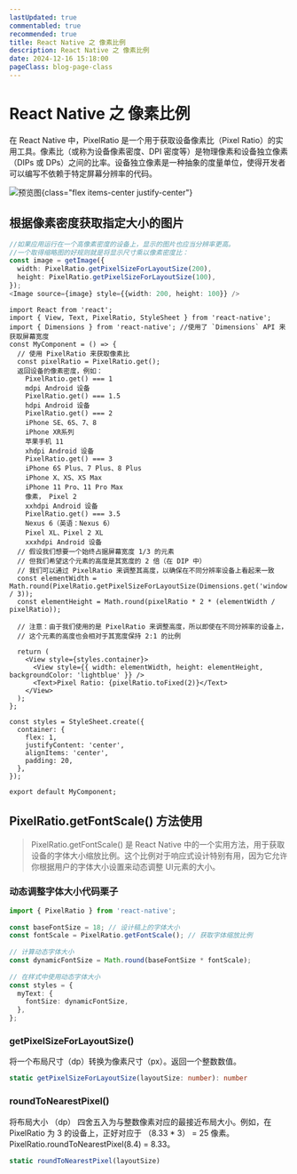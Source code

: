 ```yaml
---
lastUpdated: true
commentabled: true
recommended: true
title: React Native 之 像素比例
description: React Native 之 像素比例
date: 2024-12-16 15:18:00
pageClass: blog-page-class
---
```


# React Native 之 像素比例 #

在 React Native 中，PixelRatio 是一个用于获取设备像素比（Pixel Ratio）的实用工具。像素比（或称为设备像素密度、DPI 密度等）是物理像素和设备独立像素（DIPs 或 DPs）之间的比率。设备独立像素是一种抽象的度量单位，使得开发者可以编写不依赖于特定屏幕分辨率的代码。

![预览图](/images/20241217135539.jpg){class="flex items-center justify-center"}

## 根据像素密度获取指定大小的图片 ##

```ts
//如果应用运行在一个高像素密度的设备上，显示的图片也应当分辨率更高。
//一个取得缩略图的好规则就是将显示尺寸乘以像素密度比：
const image = getImage({
  width: PixelRatio.getPixelSizeForLayoutSize(200),
  height: PixelRatio.getPixelSizeForLayoutSize(100),
});
<Image source={image} style={{width: 200, height: 100}} />
```

```react
import React from 'react';  
import { View, Text, PixelRatio, StyleSheet } from 'react-native';  
import { Dimensions } from 'react-native'; //使用了 `Dimensions` API 来获取屏幕宽度
const MyComponent = () => {  
  // 使用 PixelRatio 来获取像素比  
  const pixelRatio = PixelRatio.get();  
  返回设备的像素密度，例如：
	PixelRatio.get() === 1
	mdpi Android 设备
	PixelRatio.get() === 1.5
	hdpi Android 设备
	PixelRatio.get() === 2
	iPhone SE、6S、7、8
	iPhone XR系列
	苹果手机 11
	xhdpi Android 设备
	PixelRatio.get() === 3
	iPhone 6S Plus、7 Plus、8 Plus
	iPhone X、XS、XS Max
	iPhone 11 Pro、11 Pro Max
	像素， Pixel 2
	xxhdpi Android 设备
	PixelRatio.get() === 3.5
	Nexus 6（英语：Nexus 6）
	Pixel XL、Pixel 2 XL
	xxxhdpi Android 设备
  // 假设我们想要一个始终占据屏幕宽度 1/3 的元素  
  // 但我们希望这个元素的高度是其宽度的 2 倍（在 DIP 中）  
  // 我们可以通过 PixelRatio 来调整其高度，以确保在不同分辨率设备上看起来一致  
  const elementWidth = Math.round(PixelRatio.getPixelSizeForLayoutSize(Dimensions.get('window').width / 3));  
  const elementHeight = Math.round(pixelRatio * 2 * (elementWidth / pixelRatio));  
  
  // 注意：由于我们使用的是 PixelRatio 来调整高度，所以即使在不同分辨率的设备上，  
  // 这个元素的高度也会相对于其宽度保持 2:1 的比例  
  
  return (  
    <View style={styles.container}>  
      <View style={{ width: elementWidth, height: elementHeight, backgroundColor: 'lightblue' }} />  
      <Text>Pixel Ratio: {pixelRatio.toFixed(2)}</Text>  
    </View>  
  );  
};  
  
const styles = StyleSheet.create({  
  container: {  
    flex: 1,  
    justifyContent: 'center',  
    alignItems: 'center',  
    padding: 20,  
  },  
});  
  
export default MyComponent;  
```

## PixelRatio.getFontScale() 方法使用 ##

> PixelRatio.getFontScale() 是 React Native 中的一个实用方法，用于获取设备的字体大小缩放比例。这个比例对于响应式设计特别有用，因为它允许你根据用户的字体大小设置来动态调整 UI元素的大小。

### 动态调整字体大小代码栗子 ###

```ts
import { PixelRatio } from 'react-native';  
  
const baseFontSize = 18; // 设计稿上的字体大小  
const fontScale = PixelRatio.getFontScale(); // 获取字体缩放比例  
  
// 计算动态字体大小  
const dynamicFontSize = Math.round(baseFontSize * fontScale);  
  
// 在样式中使用动态字体大小  
const styles = {  
  myText: {  
    fontSize: dynamicFontSize,  
  },  
};
```

### getPixelSizeForLayoutSize() ###

将一个布局尺寸（dp）转换为像素尺寸（px）。返回一个整数数值。

```ts
static getPixelSizeForLayoutSize(layoutSize: number): number
```

### roundToNearestPixel() ###

将布局大小 （dp） 四舍五入为与整数像素对应的最接近布局大小。例如，在 PixelRatio 为 3 的设备上，正好对应于 （8.33 * 3） = 25 像素。PixelRatio.roundToNearestPixel(8.4) = 8.33。

```ts
static roundToNearestPixel(layoutSize)
```
